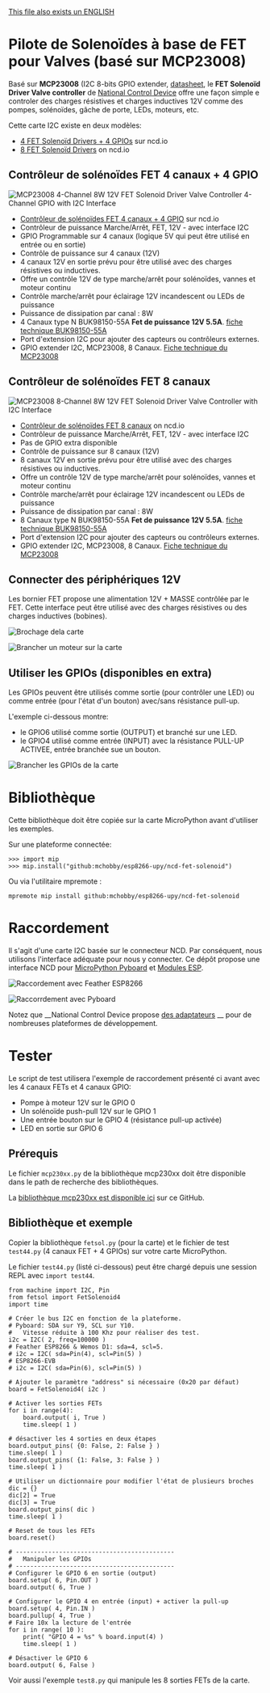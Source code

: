 [This file also exists un ENGLISH](readme_ENG.md)

# Pilote de Solenoïdes à base de FET pour Valves (basé sur MCP23008)
Basé sur __MCP23008__ (I2C 8-bits GPIO extender, [datasheet](https://ww1.microchip.com/downloads/en/DeviceDoc/21919e.pdf), le __FET Solenoïd Driver Valve controller__ de [National Control Device](https://store.ncd.io) offre une façon simple e controler des charges résistives et charges inductives 12V comme des pompes, solénoïdes, gâche de porte, LEDs, moteurs, etc.

Cette carte I2C existe en deux modèles:
* [4 FET Solenoïd Drivers + 4 GPIOs](https://store.ncd.io/product/mcp23008-4-channel-8w-12v-fet-solenoid-driver-valve-controller-4-channel-gpio-with-i2c-interface/) sur ncd.io
* [8 FET Solenoïd Drivers](https://store.ncd.io/product/mcp23008-8-channel-8w-12v-fet-solenoid-driver-valve-controller-with-i2c-interface/) on ncd.io

## Contrôleur de solénoïdes FET 4 canaux + 4 GPIO
![MCP23008 4-Channel 8W 12V FET Solenoid Driver Valve Controller 4-Channel GPIO with I2C Interface](docs/_static/ncd-fetsol-4channel.jpg)

* [Contrôleur de solénoïdes FET 4 canaux + 4 GPIO](https://store.ncd.io/product/mcp23008-4-channel-8w-12v-fet-solenoid-driver-valve-controller-4-channel-gpio-with-i2c-interface/) sur ncd.io
* Contrôleur de puissance Marche/Arrêt, FET, 12V - avec interface I2C
* GPIO Programmable sur 4 canaux (logique 5V qui peut être utilisé en entrée ou en sortie)
* Contrôle de puissance sur 4 canaux (12V)
 * 4 canaux 12V en sortie prévu pour être utilisé avec des charges résistives ou inductives.
 * Offre un contrôle 12V de type marche/arrêt pour solénoïdes, vannes et moteur continu
 * Contrôle marche/arrêt pour éclairage 12V incandescent ou LEDs de puissance
 * Puissance de dissipation par canal : 8W
 * 4 Canaux type N BUK98150-55A __Fet de puissance 12V 5.5A__. [fiche technique BUK98150-55A](https://www.nexperia.com/products/mosfets/automotive-mosfets/BUK98150-55A.html)
* Port d'extension I2C pour ajouter des capteurs ou contrôleurs externes.
* GPIO extender I2C, MCP23008, 8 Canaux. [Fiche technique du MCP23008](https://ww1.microchip.com/downloads/en/DeviceDoc/21919e.pdf)

## Contrôleur de solénoïdes FET 8 canaux
![MCP23008 8-Channel 8W 12V FET Solenoid Driver Valve Controller with I2C Interface](docs/_static/ncd-fetsol-8channel.jpg)

* [Contrôleur de solénoïdes FET 8 canaux](https://store.ncd.io/product/mcp23008-8-channel-8w-12v-fet-solenoid-driver-valve-controller-with-i2c-interface/) on ncd.io
* Contrôleur de puissance Marche/Arrêt, FET, 12V - avec interface I2C
* Pas de GPIO extra disponible
* Contrôle de puissance sur 8 canaux (12V)
 * 8 canaux 12V en sortie prévu pour être utilisé avec des charges résistives ou inductives.
 * Offre un contrôle 12V de type marche/arrêt pour solénoïdes, vannes et moteur continu
 * Contrôle marche/arrêt pour éclairage 12V incandescent ou LEDs de puissance
 * Puissance de dissipation par canal : 8W
 * 8 Canaux type N BUK98150-55A __Fet de puissance 12V 5.5A__. [fiche technique BUK98150-55A](https://www.nexperia.com/products/mosfets/automotive-mosfets/BUK98150-55A.html)
 * Port d'extension I2C pour ajouter des capteurs ou contrôleurs externes.
 * GPIO extender I2C, MCP23008, 8 Canaux. [Fiche technique du MCP23008](https://ww1.microchip.com/downloads/en/DeviceDoc/21919e.pdf)

## Connecter des périphériques 12V

Les bornier FET propose une alimentation 12V + MASSE contrôlée par le FET. Cette interface peut être utilisé avec des charges résistives ou des charges inductives (bobines).

![Brochage dela carte](docs/_static/pinout.jpg)

![Brancher un moteur sur la carte](docs/_static/wiring-motor.jpg)

## Utiliser les GPIOs (disponibles en extra)

Les GPIOs peuvent être utilisés comme sortie (pour contrôler une LED) ou comme entrée (pour l'état d'un bouton) avec/sans résistance pull-up.

L'exemple ci-dessous montre:
* le GPIO6 utilisé comme sortie (OUTPUT) et branché sur une LED.
* le GPIO4 utilisé comme entrée (INPUT) avec la résistance PULL-UP ACTIVEE, entrée branchée sue un bouton.

![Brancher les GPIOs de la carte](docs/_static/wiring-gpio.jpg)

# Bibliothèque

Cette bibliothèque doit être copiée sur la carte MicroPython avant d'utiliser les exemples.

Sur une plateforme connectée:

```
>>> import mip
>>> mip.install("github:mchobby/esp8266-upy/ncd-fet-solenoid")
```

Ou via l'utilitaire mpremote :

```
mpremote mip install github:mchobby/esp8266-upy/ncd-fet-solenoid
```

# Raccordement

Il s'agit d'une carte I2C basée sur le connecteur NCD. Par conséquent, nous utilisons l'interface adéquate pour nous y connecter. Ce dépôt propose une interface NCD pour [MicroPython Pyboard](https://github.com/mchobby/pyboard-driver/tree/master/NCD) et [Modules ESP](../NCD/readme.md).

![Raccordement avec Feather ESP8266](../NCD/ncd_feather.png)

![Raccorrdement avec Pyboard](docs/_static/ncd_fetsol_to_pyboard.jpg)

Notez que __National Control Device propose [des adaptateurs](https://store.ncd.io/shop/?fwp_product_type=adapters) __ pour de nombreuses plateformes de développement.

# Tester

Le script de test utilisera l'exemple de raccordement présenté ci avant avec les 4 canaux FETs et 4 canaux GPIO:
* Pompe à moteur 12V sur le GPIO 0
* Un solénoïde push-pull 12V sur le GPIO 1
* Une entrée bouton sur le GPIO 4 (résistance pull-up activée)
* LED en sortie sur GPIO 6

## Prérequis

Le fichier `mcp230xx.py` de la bibliothèque mcp230xx doit être disponible dans le path de recherche des bibliothèques.

La [bibliothèque mcp230xx est disponible ici](../mcp230xx/readme.md) sur ce GitHub.

## Bibliothèque et exemple

Copier la bibliothèque `fetsol.py` (pour la carte) et le fichier de test `test44.py` (4 canaux FET + 4 GPIOs) sur votre carte MicroPython.

Le fichier `test44.py` (listé ci-dessous) peut être chargé depuis une session REPL avec `import test44`.

```
from machine import I2C, Pin
from fetsol import FetSolenoid4
import time

# Créer le bus I2C en fonction de la plateforme.
# Pyboard: SDA sur Y9, SCL sur Y10.
#   Vitesse réduite à 100 Khz pour réaliser des test.
i2c = I2C( 2, freq=100000 )
# Feather ESP8266 & Wemos D1: sda=4, scl=5.
# i2c = I2C( sda=Pin(4), scl=Pin(5) )
# ESP8266-EVB
# i2c = I2C( sda=Pin(6), scl=Pin(5) )

# Ajouter le paramètre "address" si nécessaire (0x20 par défaut)
board = FetSolenoid4( i2c )

# Activer les sorties FETs
for i in range(4):
	board.output( i, True )
	time.sleep( 1 )

# désactiver les 4 sorties en deux étapes
board.output_pins( {0: False, 2: False } )
time.sleep( 1 )
board.output_pins( {1: False, 3: False } )
time.sleep( 1 )

# Utiliser un dictionnaire pour modifier l'état de plusieurs broches
dic = {}
dic[2] = True
dic[3] = True
board.output_pins( dic )
time.sleep( 1 )

# Reset de tous les FETs
board.reset()

# --------------------------------------------
#   Manipuler les GPIOs
# --------------------------------------------
# Configurer le GPIO 6 en sortie (output)
board.setup( 6, Pin.OUT )
board.output( 6, True )

# Configurer le GPIO 4 en entrée (input) + activer la pull-up
board.setup( 4, Pin.IN )
board.pullup( 4, True )
# Faire 10x la lecture de l'entrée
for i in range( 10 ):
	print( "GPIO 4 = %s" % board.input(4) )
	time.sleep( 1 )

# Désactiver le GPIO 6
board.output( 6, False )
```
Voir aussi l'exemple `test8.py` qui manipule les 8 sorties FETs de la carte.
